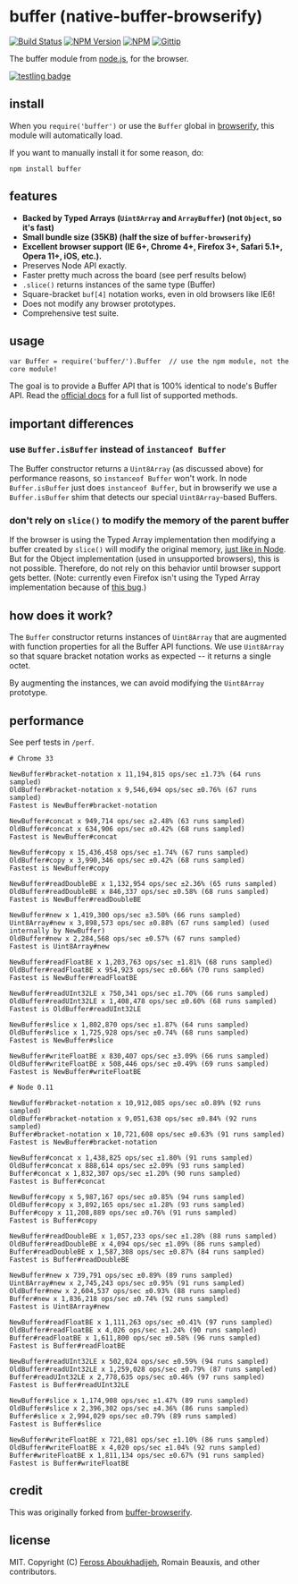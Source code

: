 # buffer (native-buffer-browserify)
[![Build Status](http://img.shields.io/travis/feross/buffer.svg)](https://travis-ci.org/feross/buffer)
[![NPM Version](http://img.shields.io/npm/v/buffer.svg)](https://npmjs.org/package/buffer)
[![NPM](http://img.shields.io/npm/dm/buffer.svg)](https://npmjs.org/package/buffer)
[![Gittip](http://img.shields.io/gittip/feross.svg)](https://www.gittip.com/feross/)

The buffer module from [node.js](http://nodejs.org/), for the browser.

[![testling badge](https://ci.testling.com/feross/buffer.png)](https://ci.testling.com/feross/buffer)

## install

When you `require('buffer')` or use the `Buffer` global in [browserify](http://github.com/substack/node-browserify), this module will automatically load.

If you want to manually install it for some reason, do:

```
npm install buffer
```

## features

- **Backed by Typed Arrays (`Uint8Array` and `ArrayBuffer`) (not `Object`, so it's fast)**
- **Small bundle size (35KB) (half the size of `buffer-browserify`)**
- **Excellent browser support (IE 6+, Chrome 4+, Firefox 3+, Safari 5.1+, Opera 11+, iOS, etc.).**
- Preserves Node API exactly.
- Faster pretty much across the board (see perf results below)
- `.slice()` returns instances of the same type (Buffer)
- Square-bracket `buf[4]` notation works, even in old browsers like IE6!
- Does not modify any browser prototypes.
- Comprehensive test suite.


## usage

```
var Buffer = require('buffer/').Buffer  // use the npm module, not the core module!
```

The goal is to provide a Buffer API that is 100% identical to node's Buffer API. Read the [official docs](http://nodejs.org/api/buffer.html) for a full list of supported methods.


## important differences

### use `Buffer.isBuffer` instead of `instanceof Buffer`

The Buffer constructor returns a `Uint8Array` (as discussed above) for performance reasons, so `instanceof Buffer` won't work. In node `Buffer.isBuffer` just does `instanceof Buffer`, but in browserify we use a `Buffer.isBuffer` shim that detects our special `Uint8Array`-based Buffers.

### don't rely on `slice()` to modify the memory of the parent buffer

If the browser is using the Typed Array implementation then modifying a buffer created by `slice()` will modify the original memory, [just like in Node](http://nodejs.org/api/buffer.html#buffer_buf_slice_start_end). But for the Object implementation (used in unsupported browsers), this is not possible. Therefore, do not rely on this behavior until browser support gets better. (Note: currently even Firefox isn't using the Typed Array implementation because of [this bug](https://bugzilla.mozilla.org/show_bug.cgi?id=952403).)


## how does it work?

The `Buffer` constructor returns instances of `Uint8Array` that are augmented with function properties for all the Buffer API functions. We use `Uint8Array` so that square bracket notation works as expected -- it returns a single octet.

By augmenting the instances, we can avoid modifying the `Uint8Array` prototype.


## performance

See perf tests in `/perf`.

```
# Chrome 33

NewBuffer#bracket-notation x 11,194,815 ops/sec ±1.73% (64 runs sampled)
OldBuffer#bracket-notation x 9,546,694 ops/sec ±0.76% (67 runs sampled)
Fastest is NewBuffer#bracket-notation

NewBuffer#concat x 949,714 ops/sec ±2.48% (63 runs sampled)
OldBuffer#concat x 634,906 ops/sec ±0.42% (68 runs sampled)
Fastest is NewBuffer#concat

NewBuffer#copy x 15,436,458 ops/sec ±1.74% (67 runs sampled)
OldBuffer#copy x 3,990,346 ops/sec ±0.42% (68 runs sampled)
Fastest is NewBuffer#copy

NewBuffer#readDoubleBE x 1,132,954 ops/sec ±2.36% (65 runs sampled)
OldBuffer#readDoubleBE x 846,337 ops/sec ±0.58% (68 runs sampled)
Fastest is NewBuffer#readDoubleBE

NewBuffer#new x 1,419,300 ops/sec ±3.50% (66 runs sampled)
Uint8Array#new x 3,898,573 ops/sec ±0.88% (67 runs sampled) (used internally by NewBuffer)
OldBuffer#new x 2,284,568 ops/sec ±0.57% (67 runs sampled)
Fastest is Uint8Array#new

NewBuffer#readFloatBE x 1,203,763 ops/sec ±1.81% (68 runs sampled)
OldBuffer#readFloatBE x 954,923 ops/sec ±0.66% (70 runs sampled)
Fastest is NewBuffer#readFloatBE

NewBuffer#readUInt32LE x 750,341 ops/sec ±1.70% (66 runs sampled)
OldBuffer#readUInt32LE x 1,408,478 ops/sec ±0.60% (68 runs sampled)
Fastest is OldBuffer#readUInt32LE

NewBuffer#slice x 1,802,870 ops/sec ±1.87% (64 runs sampled)
OldBuffer#slice x 1,725,928 ops/sec ±0.74% (68 runs sampled)
Fastest is NewBuffer#slice

NewBuffer#writeFloatBE x 830,407 ops/sec ±3.09% (66 runs sampled)
OldBuffer#writeFloatBE x 508,446 ops/sec ±0.49% (69 runs sampled)
Fastest is NewBuffer#writeFloatBE

# Node 0.11

NewBuffer#bracket-notation x 10,912,085 ops/sec ±0.89% (92 runs sampled)
OldBuffer#bracket-notation x 9,051,638 ops/sec ±0.84% (92 runs sampled)
Buffer#bracket-notation x 10,721,608 ops/sec ±0.63% (91 runs sampled)
Fastest is NewBuffer#bracket-notation

NewBuffer#concat x 1,438,825 ops/sec ±1.80% (91 runs sampled)
OldBuffer#concat x 888,614 ops/sec ±2.09% (93 runs sampled)
Buffer#concat x 1,832,307 ops/sec ±1.20% (90 runs sampled)
Fastest is Buffer#concat

NewBuffer#copy x 5,987,167 ops/sec ±0.85% (94 runs sampled)
OldBuffer#copy x 3,892,165 ops/sec ±1.28% (93 runs sampled)
Buffer#copy x 11,208,889 ops/sec ±0.76% (91 runs sampled)
Fastest is Buffer#copy

NewBuffer#readDoubleBE x 1,057,233 ops/sec ±1.28% (88 runs sampled)
OldBuffer#readDoubleBE x 4,094 ops/sec ±1.09% (86 runs sampled)
Buffer#readDoubleBE x 1,587,308 ops/sec ±0.87% (84 runs sampled)
Fastest is Buffer#readDoubleBE

NewBuffer#new x 739,791 ops/sec ±0.89% (89 runs sampled)
Uint8Array#new x 2,745,243 ops/sec ±0.95% (91 runs sampled)
OldBuffer#new x 2,604,537 ops/sec ±0.93% (88 runs sampled)
Buffer#new x 1,836,218 ops/sec ±0.74% (92 runs sampled)
Fastest is Uint8Array#new

NewBuffer#readFloatBE x 1,111,263 ops/sec ±0.41% (97 runs sampled)
OldBuffer#readFloatBE x 4,026 ops/sec ±1.24% (90 runs sampled)
Buffer#readFloatBE x 1,611,800 ops/sec ±0.58% (96 runs sampled)
Fastest is Buffer#readFloatBE

NewBuffer#readUInt32LE x 502,024 ops/sec ±0.59% (94 runs sampled)
OldBuffer#readUInt32LE x 1,259,028 ops/sec ±0.79% (87 runs sampled)
Buffer#readUInt32LE x 2,778,635 ops/sec ±0.46% (97 runs sampled)
Fastest is Buffer#readUInt32LE

NewBuffer#slice x 1,174,908 ops/sec ±1.47% (89 runs sampled)
OldBuffer#slice x 2,396,302 ops/sec ±4.36% (86 runs sampled)
Buffer#slice x 2,994,029 ops/sec ±0.79% (89 runs sampled)
Fastest is Buffer#slice

NewBuffer#writeFloatBE x 721,081 ops/sec ±1.10% (86 runs sampled)
OldBuffer#writeFloatBE x 4,020 ops/sec ±1.04% (92 runs sampled)
Buffer#writeFloatBE x 1,811,134 ops/sec ±0.67% (91 runs sampled)
Fastest is Buffer#writeFloatBE
```


## credit

This was originally forked from [buffer-browserify](https://github.com/toots/buffer-browserify).


## license

MIT. Copyright (C) [Feross Aboukhadijeh](http://feross.org), Romain Beauxis, and other contributors.
